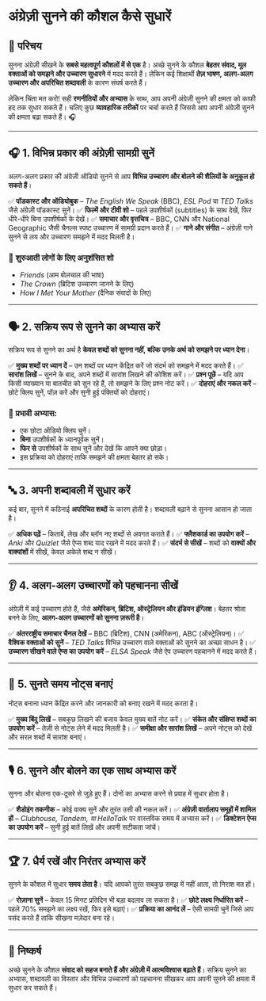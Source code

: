 # **अंग्रेज़ी सुनने की कौशल कैसे सुधारें**

## 📖 **परिचय**
सुनना अंग्रेज़ी सीखने के **सबसे महत्वपूर्ण कौशलों में से एक** है। अच्छे सुनने के कौशल **बेहतर संवाद, मूल वक्ताओं को समझने और उच्चारण सुधारने** में मदद करते हैं। लेकिन कई शिक्षार्थी **तेज़ भाषण, अलग-अलग उच्चारण और अपरिचित शब्दावली** के कारण संघर्ष करते हैं।

लेकिन चिंता मत करो! सही **रणनीतियों और अभ्यास** के साथ, आप अपनी अंग्रेज़ी सुनने की क्षमता को काफी हद तक सुधार सकते हैं। चलिए कुछ **व्यावहारिक तरीकों** पर चर्चा करते हैं जिससे आप अपनी अंग्रेज़ी सुनने की क्षमता बढ़ा सकते हैं। 🎧

---

## 🎧 **1. विभिन्न प्रकार की अंग्रेज़ी सामग्री सुनें**
अलग-अलग प्रकार की अंग्रेज़ी ऑडियो सुनने से आप **विभिन्न उच्चारण और बोलने की शैलियों के अनुकूल हो सकते हैं**।

✅ **पॉडकास्ट और ऑडियोबुक** – *The English We Speak* (BBC), *ESL Pod* या *TED Talks* जैसे अंग्रेज़ी पॉडकास्ट सुनें।
✅ **फिल्में और टीवी शो** – पहले उपशीर्षकों (subtitles) के साथ देखें, फिर धीरे-धीरे बिना उपशीर्षकों के देखें।
✅ **समाचार और वृत्तचित्र** – BBC, CNN और National Geographic जैसी चैनल्स स्पष्ट उच्चारण में सामग्री प्रदान करते हैं।
✅ **गाने और संगीत** – अंग्रेज़ी गाने सुनने से लय और उच्चारण समझने में मदद मिलती है।

### 🎥 **शुरुआती लोगों के लिए अनुशंसित शो**
- *Friends* (आम बोलचाल की भाषा)
- *The Crown* (ब्रिटिश उच्चारण जानने के लिए)
- *How I Met Your Mother* (दैनिक संवादों के लिए)

---

## 🗣 **2. सक्रिय रूप से सुनने का अभ्यास करें**
सक्रिय रूप से सुनने का अर्थ है **केवल शब्दों को सुनना नहीं, बल्कि उनके अर्थ को समझने पर ध्यान देना**।

✅ **मुख्य शब्दों पर ध्यान दें** – उन शब्दों पर ध्यान केंद्रित करें जो संदर्भ को समझने में मदद करते हैं।
✅ **सारांश लिखें** – सुनने के बाद, अपने शब्दों में सारांश लिखने की कोशिश करें।
✅ **प्रश्न पूछें** – यदि आप किसी व्याख्यान या बातचीत को सुन रहे हैं, तो समझने के लिए प्रश्न नोट करें।
✅ **दोहराएं और नकल करें** – छोटे क्लिप सुनें, पॉज़ करें और सुनी हुई पंक्तियों को दोहराएं।

### 🔄 **प्रभावी अभ्यास:**
- एक छोटा ऑडियो क्लिप चुनें।
- **बिना** उपशीर्षकों के ध्यानपूर्वक सुनें।
- **फिर से** उपशीर्षकों के साथ सुनें और देखें कि आपने क्या छोड़ा।
- इस प्रक्रिया को दोहराएं ताकि समझने की क्षमता बेहतर हो सके।

---

## 🔤 **3. अपनी शब्दावली में सुधार करें**
कई बार, सुनने में कठिनाई **अपरिचित शब्दों** के कारण होती है। शब्दावली बढ़ाने से सुनना आसान हो जाता है।

✅ **अधिक पढ़ें** – किताबें, लेख और ब्लॉग नए शब्दों से अवगत कराते हैं।
✅ **फ्लैशकार्ड का उपयोग करें** – *Anki* और *Quizlet* जैसे ऐप्स शब्द याद रखने में मदद करते हैं।
✅ **संदर्भ से सीखें** – शब्दों को **वाक्यों और वाक्यांशों** में सीखें, केवल अकेले शब्द न सीखें।

---

## 👂 **4. अलग-अलग उच्चारणों को पहचानना सीखें**
अंग्रेज़ी में कई उच्चारण होते हैं, जैसे **अमेरिकन, ब्रिटिश, ऑस्ट्रेलियन और इंडियन इंग्लिश**। बेहतर श्रोता बनने के लिए, **अलग-अलग उच्चारणों को सुनना ज़रूरी है**।

✅ **अंतरराष्ट्रीय समाचार चैनल देखें** – BBC (ब्रिटिश), CNN (अमेरिकन), ABC (ऑस्ट्रेलियन)।
✅ **वैश्विक वक्ताओं को सुनें** – *TED Talks* विभिन्न उच्चारण वाले वक्ताओं को सुनने का अच्छा साधन है।
✅ **उच्चारण सीखने वाले ऐप्स का उपयोग करें** – *ELSA Speak* जैसे ऐप उच्चारण पहचानने में मदद करते हैं।

---

## 📝 **5. सुनते समय नोट्स बनाएं**
नोट्स बनाना ध्यान केंद्रित करने और जानकारी को बनाए रखने में मदद करता है।

✅ **मुख्य बिंदु लिखें** – सबकुछ लिखने की बजाय केवल मुख्य बातें नोट करें।
✅ **संकेत और संक्षिप्त शब्दों का उपयोग करें** – तेज़ी से नोट्स लेने में मदद मिलती है।
✅ **समीक्षा और सारांश लिखें** – अपने नोट्स को देखें और सरल शब्दों में सारांश बनाएं।

---

## 🎙 **6. सुनने और बोलने का एक साथ अभ्यास करें**
सुनना और बोलना एक-दूसरे से जुड़े हुए हैं। दोनों का अभ्यास करने से प्रवाह में सुधार होता है।

✅ **शैडोइंग तकनीक** – कोई वाक्य सुनें और तुरंत उसी की नकल करें।
✅ **अंग्रेज़ी वार्तालाप समूहों में शामिल हों** – *Clubhouse, Tandem, या HelloTalk* पर वास्तविक समय में अभ्यास करें।
✅ **डिक्टेशन ऐप्स का उपयोग करें** – सुनी हुई बातें लिखें और अपनी सटीकता जांचें।

---

## 🏆 **7. धैर्य रखें और निरंतर अभ्यास करें**
सुनने के कौशल में सुधार **समय लेता है**। यदि आपको तुरंत सबकुछ समझ में नहीं आता, तो निराश मत हों।

✅ **रोज़ाना सुनें** – केवल 15 मिनट प्रतिदिन भी बड़ा बदलाव ला सकता है।
✅ **छोटे लक्ष्य निर्धारित करें** – पहले 70% समझने का लक्ष्य रखें, फिर इसे बढ़ाएं।
✅ **प्रक्रिया का आनंद लें** – ऐसी सामग्री चुनें जिसे आप पसंद करते हैं ताकि सीखना मज़ेदार बना रहे।

---

## 🎯 **निष्कर्ष**
अच्छे सुनने के कौशल **संवाद को सहज बनाते हैं और अंग्रेज़ी में आत्मविश्वास बढ़ाते हैं**। सक्रिय सुनने का अभ्यास, शब्दावली का विस्तार और विभिन्न उच्चारणों को पहचानना सीखकर आप अपनी सुनने की क्षमता में सुधार कर सकते हैं।
